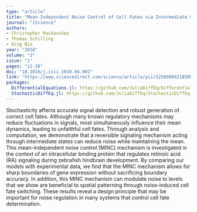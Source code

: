 ```yaml
---
type: "article"
title: "Mean-Independent Noise Control of Cell Fates via Intermediate States"
journal: "iScience"
authors:
- Christopher Rackauckas
- Thomas Schilling
- Qing Nie
year: "2018"
volume: "3"
issue: "1"
pages: "11-20"
doi: "10.1016/j.isci.2018.04.002"
link: "https://www.sciencedirect.com/science/article/pii/S2589004218300348"
packages:
  DifferentialEquations.jl: https://github.com/JuliaDiffEq/DifferentialEquations.jl
  StochasticDiffEq.jl: https://github.com/JuliaDiffEq/StochasticDiffEq.jl
---
```


Stochasticity affects accurate signal detection and robust generation of correct cell fates. Although many known regulatory mechanisms may reduce fluctuations in signals, most simultaneously influence their mean dynamics, leading to unfaithful cell fates. Through analysis and computation, we demonstrate that a reversible signaling mechanism acting through intermediate states can reduce noise while maintaining the mean. This mean-independent noise control (MINC) mechanism is investigated in the context of an intracellular binding protein that regulates retinoic acid (RA) signaling during zebrafish hindbrain development. By comparing our models with experimental data, we find that the MINC mechanism allows for sharp boundaries of gene expression without sacrificing boundary accuracy. In addition, this MINC mechanism can modulate noise to levels that we show are beneficial to spatial patterning through noise-induced cell fate switching. These results reveal a design principle that may be important for noise regulation in many systems that control cell fate determination.
